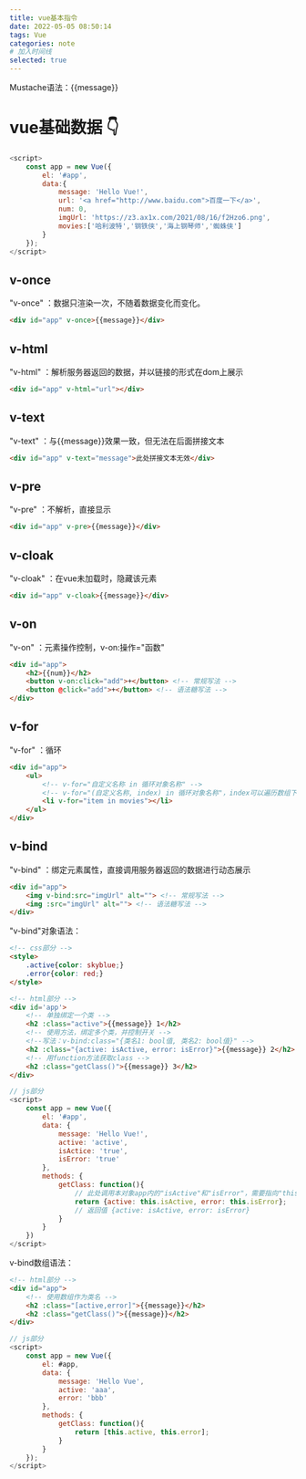 ```yaml
---
title: vue基本指令
date: 2022-05-05 08:50:14
tags: Vue
categories: note
# 加入时间线
selected: true
---
```

Mustache语法：{{message}}

# vue基础数据 👇
``` js
<script>
    const app = new Vue({
        el: '#app',
        data:{
            message: 'Hello Vue!',
            url: '<a href="http://www.baidu.com">百度一下</a>',
            num: 0,
            imgUrl: 'https://z3.ax1x.com/2021/08/16/f2Hzo6.png',
            movies:['哈利波特','钢铁侠','海上钢琴师','蜘蛛侠']
        }
    });
</script>
```

## v-once
"v-once" ：数据只渲染一次，不随着数据变化而变化。
``` html
<div id="app" v-once>{{message}}</div>
```

## v-html
"v-html" ：解析服务器返回的数据，并以链接的形式在dom上展示
``` html
<div id="app" v-html="url"></div>
```

## v-text
"v-text" ：与{{message}}效果一致，但无法在后面拼接文本
``` html
<div id="app" v-text="message">此处拼接文本无效</div>
```

## v-pre
"v-pre" ：不解析，直接显示
``` html
<div id="app" v-pre>{{message}}</div>
```

## v-cloak
"v-cloak" ：在vue未加载时，隐藏该元素
``` html
<div id="app" v-cloak>{{message}}</div>
```

## v-on
"v-on" ：元素操作控制，v-on:操作="函数"
``` html
<div id="app">
    <h2>{{num}}</h2>
    <button v-on:click="add">+</button> <!-- 常规写法 -->
    <button @click="add">+</button> <!-- 语法糖写法 -->
</div>
```

## v-for
"v-for" ：循环
``` html
<div id="app">
    <ul>
        <!-- v-for="自定义名称 in 循环对象名称" -->
        <!-- v-for="(自定义名称, index) in 循环对象名称"，index可以遍历数组下标 -->
        <li v-for="item in movies"></li>
    </ul>
</div>
```

## v-bind
"v-bind" ：绑定元素属性，直接调用服务器返回的数据进行动态展示
``` html
<div id="app">
    <img v-bind:src="imgUrl" alt=""> <!-- 常规写法 -->
    <img :src="imgUrl" alt=""> <!-- 语法糖写法 -->
</div>
```

"v-bind"对象语法：
``` html
<!-- css部分 -->
<style>
    .active{color: skyblue;}
    .error{color: red;}
</style>
```
``` html
<!-- html部分 -->
<div id='app'>
    <!-- 单独绑定一个类 -->
    <h2 :class="active">{{message}} 1</h2>
    <!-- 使用方法，绑定多个类，并控制开关 -->
    <!--写法：v-bind:class="{类名1: bool值, 类名2: bool值}" -->
    <h2 :class="{active: isActive, error: isError}">{{message}} 2</h2>
    <!-- 用function方法获取class -->
    <h2 :class="getClass()">{{message}} 3</h2>
</div>
```
``` js
// js部分
<script>
    const app = new Vue({
        el: '#app',
        data: {
            message: 'Hello Vue!',
            active: 'active',
            isActice: 'true',
            isError: 'true'
        },
        methods: {
            getClass: function(){
                // 此处调用本对象app内的"isActive"和"isError"，需要指向"this"
                return {active: this.isActive, error: this.isError};
                // 返回值 {active: isActive, error: isError}
            }
        }
    })
</script>
```

v-bind数组语法：
``` html
<!-- html部分 -->
<div id="app">
    <!-- 使用数组作为类名 -->
    <h2 :class="[active,error]">{{message}}</h2>
    <h2 :class="getClass()">{{message}}</h2>
</div>
```
``` js
// js部分
<script>
    const app = new Vue({
        el: #app,
        data: {
            message: 'Hello Vue',
            active: 'aaa',
            error: 'bbb'
        },
        methods: {
            getClass: function(){
                return [this.active, this.error];
            }
        }
    });
</script>
```
